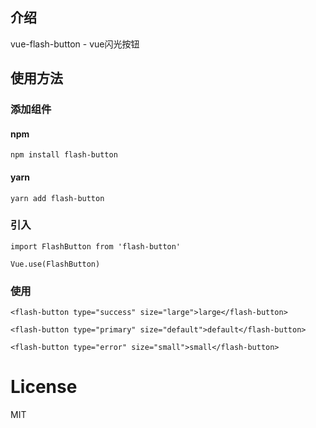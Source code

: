 ## 介绍
vue-flash-button - vue闪光按钮

## 使用方法
### 添加组件
#### npm
`
npm install flash-button
`

#### yarn
`
yarn add flash-button
`

### 引入
```
import FlashButton from 'flash-button'

Vue.use(FlashButton)
```

### 使用
```
<flash-button type="success" size="large">large</flash-button>

<flash-button type="primary" size="default">default</flash-button>

<flash-button type="error" size="small">small</flash-button>
```
# License
MIT
